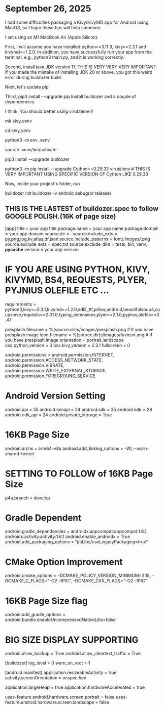 # September 26, 2025

I had some difficulties packaging a Kivy/KivyMD app for Android using MacOS, so I hope these tips will help someone.

I am using an M1 MacBook Air (Apple Silicon).

First, I will assume you have installed python==3.11.9, kivy==2.3.1 and kivymd==1.2.0. In addition, you have successfully run your app from the terminal, e.g., python3 main.py, and it is working correctly.

Second, install java JDK version 17. THIS IS VERY VERY VERY IMPORTANT. If you made the mistake of installing JDK 20 or above, you got this weird error during buildozer build.

Next, let's update pip

Third, pip3 install --upgrade pip
Install buildozer and a couple of dependencies.

I think, You should better using virutalenv!!!

mk kivy_venv

cd kivy_venv

python3 -m env .venv

source .venv/bin/activate

pip3 install --upgrade buildozer

python3 -m pip install --upgrade Cython==0.29.33 virutalenv   # THIS IS VERY IMPORTANT USING SPECIFIC VERSION OF Cython LIKE 0.29.33

Now, inside your project's folder, run

buildozer init
buildozer -v android debug(or release)

THIS IS THE LASTEST of buildozer.spec to follow GOOGLE POLISH.(16K of page size)
--------------------------

[app]
title = your app title
package.name = your app name
package.domain = your app domain
source.dir = .
source.include_exts = py,png,jpg,kv,atlas,ttf,json
source.include_patterns = font/*,images/*.png
source.exclude_exts = spec,txt
source.exclude_dirs = tests, bin, venv, __pycache__
version = your app version

# IF YOU ARE USING PYTHON, KIVY, KIVYMD, BS4, REQUESTS, PLYER, PYJNIUS OLEFILE ETC ... 
requirements = python3,kivy==2.3.1,kivymd==1.2.0,sdl2_ttf,pillow,android,beautifulsoup4,soupsieve,requests==2.31.0,typing_extensions,plyer==2.1.0,pyjnius,olefile==0.47

presplash.filename = %(source.dir)s/images/presplash.png  # If you have presplash image
icon.filename = %(source.dir)s/images/favicon.png         # If you have presplash image
orientation = portrait,landscape
osx.python_version = 3
osx.kivy_version = 2.3.1
fullscreen = 0

android.permissions = android.permission.INTERNET, android.permission.ACCESS_NETWORK_STATE, android.permission.VIBRATE, android.permission.WRITE_EXTERNAL_STORAGE, android.permission.FOREGROUND_SERVICE

# Android Version Setting
android.api = 35
android.minapi = 24
android.sdk = 35
android.ndk = 28
android.ndk_api = 24
android.private_storage = True

# 16KB Page Size 
android.archs = arm64-v8a
android.add_linking_options = -Wl,--warn-shared-textrel

# SETTING TO FOLLOW of 16KB Page Size 
p4a.branch = develop

# Gradle Dependent
android.gradle_dependencies = androidx.appcompat:appcompat:1.6.1, androidx.activity:activity:1.6.1
android.enable_androidx = True
android.add_packaging_options = "jniLibs/useLegacyPackaging=true"

# CMake Option Improvement
android.cmake_options = -DCMAKE_POLICY_VERSION_MINIMUM=3.18, -DCMAKE_C_FLAGS="-O2 -fPIC", -DCMAKE_CXX_FLAGS="-O2 -fPIC"

# 16KB Page Size flag
android.add_gradle_options = android.bundle.enableUncompressedNativeLibs=false

# BIG SIZE DISPLAY SUPPORTING
android.allow_backup = True
android.allow_cleartext_traffic = True

[buildozer]
log_level = 0
warn_on_root = 1

[android.manifest]
application.resizeableActivity = true
activity.screenOrientation = unspecified

application.largeHeap = true
application.hardwareAccelerated = true

uses-feature.android.hardware.screen.portrait = false
uses-feature.android.hardware.screen.landscape = false
